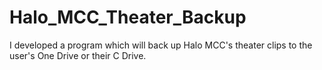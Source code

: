 # Halo_MCC_Theater_Backup
I developed a program which will back up Halo MCC's theater clips to the user's One Drive or their C Drive. 
